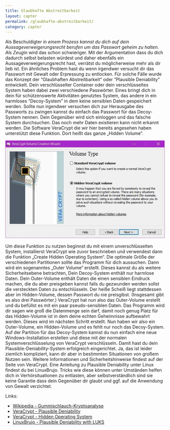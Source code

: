 ```yaml
---
title: Glaubhafte Abstreitbarkeit
layout: capter
permalink: /glaubhafte-abstreitbarkeit/
category: capter
---
```

Als Beschuldigte*r in einem Prozess kannst du dich auf dein Aussageverweigerungsrecht berufen um das Passwort geheim zu halten. Als Zeug*in wird das schon schwieriger. Mit der Argumentation dass du dich dadurch selbst belasten würdest und daher ebenfalls ein Aussageverweigerungsrecht hast, verrätst du möglicherweise mehr als dir lieb ist. Ein ähnliches Problem hast du wenn irgendwer versucht dir das Passwort mit Gewalt oder Erpressung zu entlocken. Für solche Fälle wurde das Konzept der “Glaubhaften Abstreitbarkeit” oder “Plausible Deniability” entwickelt. Dein verschlüsselter Container oder dein verschlüsseltes System haben dabei zwei verschiedene Passwörter. Eines bringt dich in dein für schützenswerte Aktivitäten genutztes System, das andere in ein harmloses “Decoy-System” in dem keine sensiblen Daten gespeichert werden. Sollte nun irgendwer versuchen dich zur Herausgabe des Passworts zu zwingen kannst du einfach das Passwort für das Decoy-System nennen. Dein Gegenüber wird sich einloggen und das falsche System durchsuchen. Das noch mehr Daten existieren kann nicht erkannt werden.
Die Software VeraCrypt die wir hier bereits angesehen haben unterstützt diese Funktion. Dort heißt das ganze „Hidden Volume“.

![](../assets/posts/veracrypt.jpg)

Um diese Funktion zu nutzen beginnst du mit einem unverschlüsselten System, installierst VeraCrypt wie zuvor beschrieben und verwendest dann die Funktion „Create Hidden Operating System“. Die optimale Größe der verschiedenen Partitionen sollte das Programm für dich aussuchen. Dann wird ein sogenanntes „Outer Volume“ erstellt. Dieses kannst du als weitere Sicherheitsebene betrachten, Dein Decoy-System enthält nur harmlose Daten. Dein Outer-Volume enthält Daten die einen sensiblen Eindruck machen, die du aber preisgeben kannst falls du gezwunden werden sollst die versteckten Daten zu entschlüsseln. Der heiße Scheiß liegt stattdessen aber im Hidden-Volume, dessen Passwort du nie preisgibst. (Insgesamt gibt es also drei Passwörter.) VeraCrypt hat nun also das Outer-Volume erstellt und du befüllst es mit ein paar pseudo-sensiblen Daten. Das Programm wird dir sagen wie groß die Datenmenge sein darf, damit noch genug Platz für das Hidden-Volume ist in dem deine echten Geheimnisse aufbewahrt werden. Dieses wird im nächsten Schritt erstellt. Nun haben wir also ein Outer-Volume, ein Hidden-Volume und es fehlt nur noch das Decoy-System. Auf der Partition für das Decoy-System kannst du nun einfach eine neue Windows-Installation erstellen und diese mit der normalen Systemverschlüsselung von VeraCrypt verschlüsseln. Damit hast du dein Plausible-Deniability-System erfolgreich eingerichtet. 
Ja, das ist leider ziemlich kompliziert, kann dir aber in bestimmten Situationen von großem Nutzen sein. Weitere Informationen und Sicherheitshinweise findest auf der Seite von VeraCrypt. Eine Anleitung zu Plausible Deniability unter Linux findest du bei LinuxBrujo.
Tricks wie diese können unter Umständen helfen dich in Verhörsituationen zu entlasten, aber selbstverständlich sind sie keine Garantie dass dein Gegenüber dir glaubt und ggf. auf die Anwendung von Gewalt verzichtet.

Links:

- [Wikipedia - Gummischlauch-Kryptoanalyse](https://de.wikipedia.org/wiki/Rubber-hose_cryptanalysis)
- [VeraCrypt - Plausible Deniability](https://www.veracrypt.fr/en/Plausible%20Deniability.html)
- [VeraCrypt - Hidden Operating System](https://www.veracrypt.fr/en/VeraCrypt%20Hidden%20Operating%20System.html)
- [LinuxBrujo - Plausible Deniability with LUKS](https://blog.linuxbrujo.net/posts/plausible-deniability-with-luks/)
